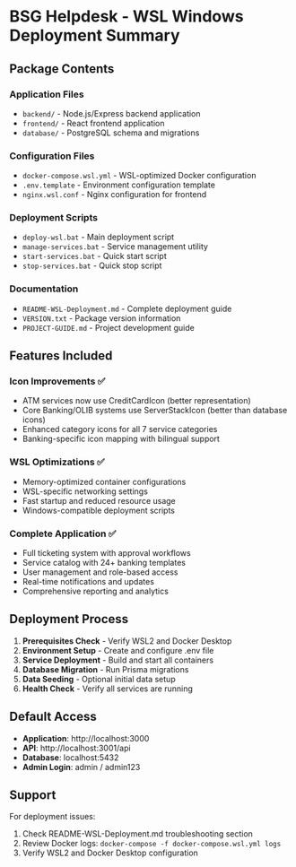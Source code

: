 # BSG Helpdesk - WSL Windows Deployment Summary

## Package Contents

### Application Files
- `backend/` - Node.js/Express backend application
- `frontend/` - React frontend application  
- `database/` - PostgreSQL schema and migrations

### Configuration Files
- `docker-compose.wsl.yml` - WSL-optimized Docker configuration
- `.env.template` - Environment configuration template
- `nginx.wsl.conf` - Nginx configuration for frontend

### Deployment Scripts
- `deploy-wsl.bat` - Main deployment script
- `manage-services.bat` - Service management utility
- `start-services.bat` - Quick start script
- `stop-services.bat` - Quick stop script

### Documentation
- `README-WSL-Deployment.md` - Complete deployment guide
- `VERSION.txt` - Package version information
- `PROJECT-GUIDE.md` - Project development guide

## Features Included

### Icon Improvements ✅
- ATM services now use CreditCardIcon (better representation)
- Core Banking/OLIB systems use ServerStackIcon (better than database icons)
- Enhanced category icons for all 7 service categories
- Banking-specific icon mapping with bilingual support

### WSL Optimizations ✅
- Memory-optimized container configurations
- WSL-specific networking settings
- Fast startup and reduced resource usage
- Windows-compatible deployment scripts

### Complete Application ✅
- Full ticketing system with approval workflows
- Service catalog with 24+ banking templates
- User management and role-based access
- Real-time notifications and updates
- Comprehensive reporting and analytics

## Deployment Process

1. **Prerequisites Check** - Verify WSL2 and Docker Desktop
2. **Environment Setup** - Create and configure .env file
3. **Service Deployment** - Build and start all containers
4. **Database Migration** - Run Prisma migrations
5. **Data Seeding** - Optional initial data setup
6. **Health Check** - Verify all services are running

## Default Access

- **Application**: http://localhost:3000
- **API**: http://localhost:3001/api
- **Database**: localhost:5432
- **Admin Login**: admin / admin123

## Support

For deployment issues:
1. Check README-WSL-Deployment.md troubleshooting section
2. Review Docker logs: `docker-compose -f docker-compose.wsl.yml logs`
3. Verify WSL2 and Docker Desktop configuration
